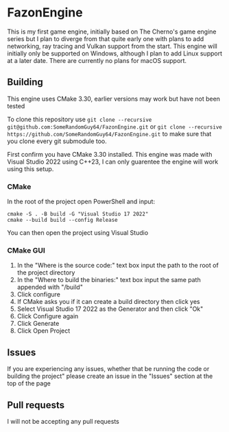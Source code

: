 # FazonEngine
This is my first game engine, initially based on The Cherno's game engine series but I plan to diverge from that quite early one with plans to add networking, ray tracing and Vulkan support from the start.
This engine will initially only be supported on Windows, although I plan to add Linux support at a later date. There are currently no plans for macOS support.

## Building
This engine uses CMake 3.30, earlier versions may work but have not been tested

To clone this repository use ```git clone --recursive git@github.com:SomeRandomGuy64/FazonEngine.git``` or ```git clone --recursive https://github.com/SomeRandomGuy64/FazonEngine.git``` to make sure that you clone every git submodule too.

First confirm you have CMake 3.30 installed. 
This engine was made with Visual Studio 2022 using C++23, I can only guarentee the engine will work using this setup.

### CMake
In the root of the project open PowerShell and input:
```
cmake -S . -B build -G "Visual Studio 17 2022"
cmake --build build --config Release
```
You can then open the project using Visual Studio

### CMake GUI
1. In the "Where is the source code:" text box input the path to the root of the project directory
2. In the "Where to build the binaries:" text box input the same path appended with "/build"
3. Click configure
4. If CMake asks you if it can create a build directory then click yes
5. Select Visual Studio 17 2022 as the Generator and then click "Ok"
6. Click Configure again
7. Click Generate
8. Click Open Project

## Issues
If you are experiencing any issues, whether that be running the code or building the project" please create an issue in the "Issues" section at the top of the page

## Pull requests
I will not be accepting any pull requests
